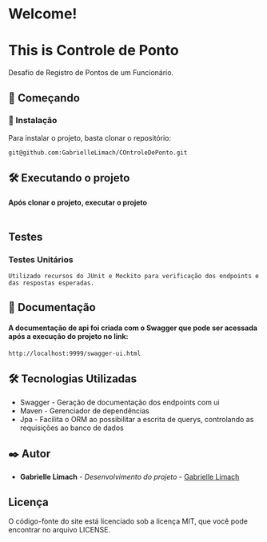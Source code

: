 # Welcome!

# This is Controle de Ponto
Desafio de Registro de Pontos de um Funcionário.

## 🚀 Começando

### 🔧 Instalação
Para instalar o projeto, basta clonar o repositório:
```
git@github.com:GabrielleLimach/COntroleDePonto.git
```

## 🛠️ Executando o projeto

#### Após clonar o projeto, executar o projeto
```

```

## Testes

### Testes Unitários

```
Utilizado recursos do JUnit e Mockito para verificação dos endpoints e das respostas esperadas.
```

## 📄 Documentação

#### A documentação de api foi criada com o Swagger que pode ser acessada após a execução do projeto no link:

```
http://localhost:9999/swagger-ui.html
```

## 🛠️ Tecnologias Utilizadas

* Swagger - Geração de documentação dos endpoints com ui
* Maven - Gerenciador de dependências
* Jpa - Facilita o ORM ao possibilitar a escrita de querys, controlando as requisições ao banco de dados


## ✒️ Autor
* **Gabrielle Limach** - *Desenvolvimento do projeto* - [Gabrielle Limach](https://github.com/GabrielleLimach)

## Licença
O código-fonte do site está licenciado sob a licença MIT, que você pode encontrar no arquivo LICENSE.
